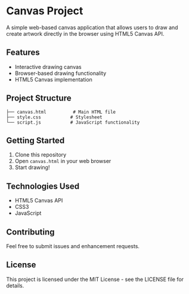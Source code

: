 # Canvas Project

A simple web-based canvas application that allows users to draw and create artwork directly in the browser using HTML5 Canvas API.

## Features

- Interactive drawing canvas
- Browser-based drawing functionality
- HTML5 Canvas implementation

## Project Structure

```
├── canvas.html          # Main HTML file
├── style.css           # Stylesheet
└── script.js           # JavaScript functionality
```

## Getting Started

1. Clone this repository
2. Open `canvas.html` in your web browser
3. Start drawing!

## Technologies Used

- HTML5 Canvas API
- CSS3
- JavaScript

## Contributing

Feel free to submit issues and enhancement requests.

## License

This project is licensed under the MIT License - see the LICENSE file for details.
